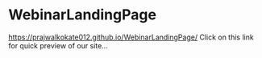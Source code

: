 # WebinarLandingPage

https://prajwalkokate012.github.io/WebinarLandingPage/ Click on this link for quick preview of our site...
